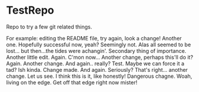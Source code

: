 TestRepo
========

Repo to try a few git related things.

For example: editing the README file, try again, look a change! Another one. Hopefully successful now, yeah? Seemingly not. Alas all seemed to be lost... but then...the tides were achangin'. Secondary thing of importance. Another little edit. Again. C'mon now... Another change, perhaps this'll do it? Again. Another change. And again.. really? Test. Maybe we can force it a tad? Ish kinda. Change made. And again. Seriously? That's right... another change. Let us see. I think this is it, like honestly! Dangerous chagne. Woah, living on the edge. Get off that edge right now mister!
